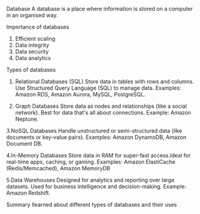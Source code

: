 Database
A database is a place where information is stored on a computer in an organised way.

Importance of databases
1. Efficient scaling
2. Data integrity
3. Data security
4. Data analytics

 Types of databases
1. Relational Databases (SQL)
  Store data in tables with rows and columns. Use Structured Query Language (SQL) to manage data. 
  Examples: Amazon RDS, Amazon Aurora, MySQL, PostgreSQL.
 
2. Graph Databases
 Store data as nodes and relationships (like a social network). Best for data that's all about connections.
 Example: Amazon Neptune.

3.NoSQL Databases
 Handle unstructured or semi-structured data (like documents or key-value pairs).
 Examples: Amazon DynamoDB, Amazon Document DB.

4.In-Memory Databases
 Store data in RAM for super-fast access.Ideal for real-time apps, caching, or gaming.
 Examples: Amazon ElastiCache (Redis/Memcached), Amazon MemoryDB

5.Data Warehouses
 Designed for analytics and reporting over large datasets. Used for business intelligence and decision-making. 
 Example: Amazon Redshift.

 Summary
 Ilearned about different types of databases and their uses
